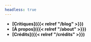 ```yaml
---
headless: true
---
```


- **[Critiques]({{< relref "/blog" >}})**
- **[À propos]({{< relref "/about" >}})**
- **[Crédits]({{< relref "/crédits" >}})**


